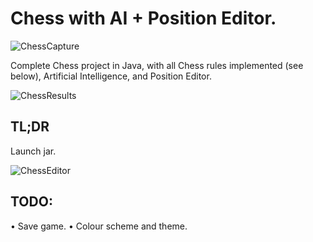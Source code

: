 # Chess with AI + Position Editor.

![ChessCapture](https://user-images.githubusercontent.com/34860879/176019386-513ad406-5016-4ac5-92f7-3db5e85780b4.JPG)

Complete Chess project in Java, with all Chess rules implemented (see below), Artificial Intelligence, and Position Editor.

![ChessResults](https://user-images.githubusercontent.com/34860879/176019404-1cfbde62-a773-4a71-9760-08d50ee522e8.png)

## TL;DR

Launch jar.

![ChessEditor](https://user-images.githubusercontent.com/34860879/176020070-c485ee7e-4e09-4dec-8da0-eaa000c51556.JPG)

## TODO:

• Save game.
• Colour scheme and theme.
